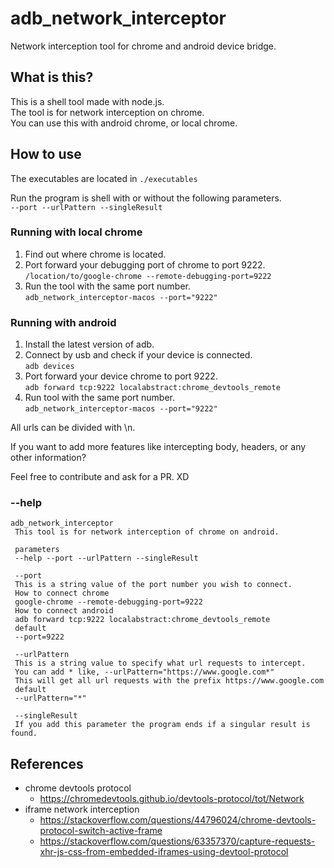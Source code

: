 # adb_network_interceptor
Network interception tool for chrome and android device bridge.   

## What is this?
This is a shell tool made with node.js.   
The tool is for network interception on chrome.   
You can use this with android chrome, or local chrome.   

## How to use
The executables are located in `./executables`   

Run the program is shell with or without the following parameters.   
`--port --urlPattern --singleResult`

### Running with local chrome  
1. Find out where chrome is located.   
2. Port forward your debugging port of chrome to port 9222.   
`/location/to/google-chrome --remote-debugging-port=9222`   
3. Run the tool with the same port number.   
`adb_network_interceptor-macos --port="9222"`

### Running with android   
1. Install the latest version of adb.   
2. Connect by usb and check if your device is connected.   
`adb devices`   
3. Port forward your device chrome to port 9222.   
`adb forward tcp:9222 localabstract:chrome_devtools_remote`   
4. Run tool with the same port number.   
`adb_network_interceptor-macos --port="9222"`

All urls can be divided with \n.   

If you want to add more features like intercepting body, headers, or any other information?

Feel free to contribute and ask for a PR. XD

### --help
```
adb_network_interceptor
 This tool is for network interception of chrome on android.
 
 parameters
 --help --port --urlPattern --singleResult
 
 --port
 This is a string value of the port number you wish to connect.
 How to connect chrome
 google-chrome --remote-debugging-port=9222
 How to connect android
 adb forward tcp:9222 localabstract:chrome_devtools_remote
 default
 --port=9222
 
 --urlPattern
 This is a string value to specify what url requests to intercept.
 You can add * like, --urlPattern="https://www.google.com*"
 This will get all url requests with the prefix https://www.google.com
 default
 --urlPattern="*"
 
 --singleResult
 If you add this parameter the program ends if a singular result is found.
```

## References   
* chrome devtools protocol
  * https://chromedevtools.github.io/devtools-protocol/tot/Network
* iframe network interception
  * https://stackoverflow.com/questions/44796024/chrome-devtools-protocol-switch-active-frame
  * https://stackoverflow.com/questions/63357370/capture-requests-xhr-js-css-from-embedded-iframes-using-devtool-protocol
